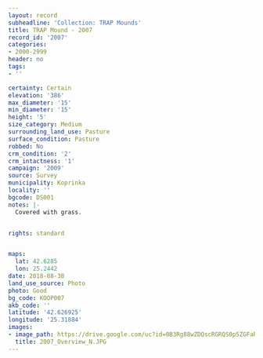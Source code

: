 ```yaml
---
layout: record
subheadline: 'Collection: TRAP Mounds'
title: TRAP Mound - 2007
record_id: '2007'
categories:
- 2000-2999
header: no
tags:
- ''

certainty: Certain
elevation: '386'
max_diameter: '15'
min_diameter: '15'
height: '5'
size_category: Medium
surrounding_land_use: Pasture
surface_condition: Pasture
robbed: No
crm_condition: '2'
crm_intactness: '1'
campaign: '2009'
source: Survey
municipality: Koprinka
locality: ''
bgcode: DS001
notes: |-
  Covered with grass.


rights: standard


maps:
  lat: 42.6285
  lon: 25.2442
date: 2018-08-30
land_use_source: Photo
photo: Good
bg_code: KOOP007
akb_code: ''
latitude: '42.626925'
longitude: '25.31884'
images:
- image_path: https://drive.google.com/uc?id=0B3Rg88wZDQscRGRQS0p5ZGFaRlk
  title: 2007_Overview_N.JPG
---
```

